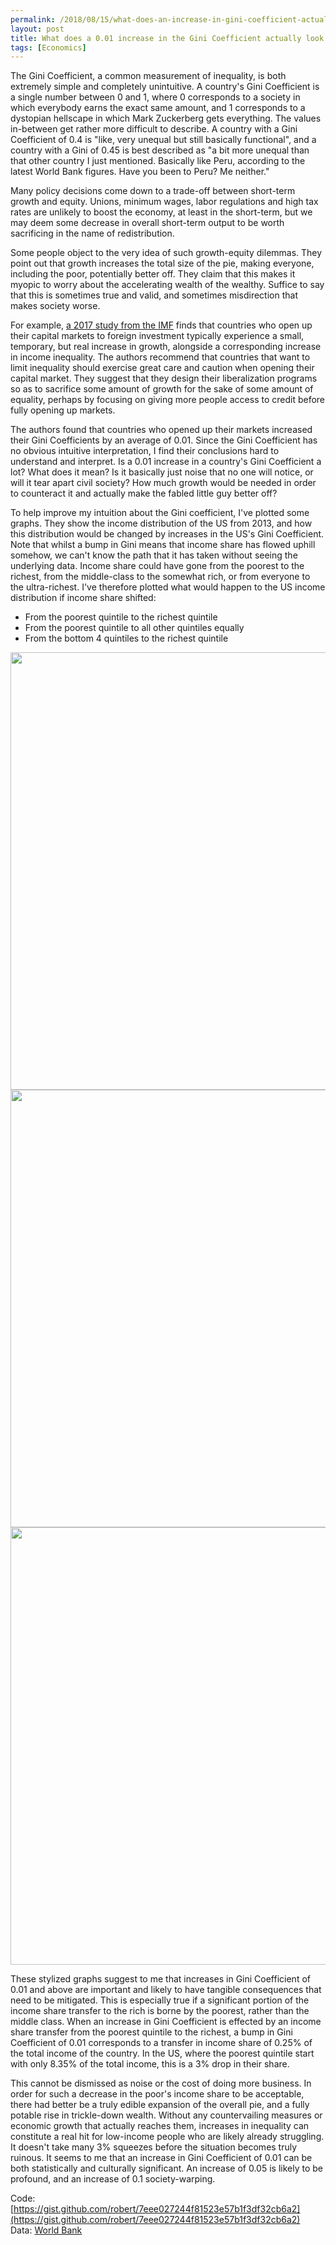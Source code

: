 ```yaml
---
permalink: /2018/08/15/what-does-an-increase-in-gini-coefficient-actually-look-like/index.html
layout: post
title: What does a 0.01 increase in the Gini Coefficient actually look like?
tags: [Economics]
---
```

The Gini Coefficient, a common measurement of inequality, is both extremely simple and completely unintuitive. A country's Gini Coefficient is a single number between 0 and 1, where 0 corresponds to a society in which everybody earns the exact same amount, and 1 corresponds to a dystopian hellscape in which Mark Zuckerberg gets everything. The values in-between get rather more difficult to describe. A country with a Gini Coefficient of 0.4 is "like, very unequal but still basically functional", and a country with a Gini of 0.45 is best described as "a bit more unequal than that other country I just mentioned. Basically like Peru, according to the latest World Bank figures. Have you been to Peru? Me neither."

Many policy decisions come down to a trade-off between short-term growth and equity. Unions, minimum wages, labor regulations and high tax rates are unlikely to boost the economy, at least in the short-term, but we may deem some decrease in overall short-term output to be worth sacrificing in the name of redistribution.

Some people object to the very idea of such growth-equity dilemmas. They point out that growth increases the total size of the pie, making everyone, including the poor, potentially better off. They claim that this makes it myopic to worry about the accelerating wealth of the wealthy. Suffice to say that this is sometimes true and valid, and sometimes misdirection that makes society worse.

For example, [a 2017 study from the IMF](https://blogs.imf.org/2015/11/24/openness-and-inequality-distributional-impacts-of-capital-account-liberalization/#more-10715) finds that countries who open up their capital markets to foreign investment typically experience a small, temporary, but real increase in growth, alongside a corresponding increase in income inequality. The authors recommend that countries that want to limit inequality should exercise great care and caution when opening their capital market. They suggest that they design their liberalization programs so as to sacrifice some amount of growth for the sake of some amount of equality, perhaps by focusing on giving more people access to credit before fully opening up markets.

The authors found that countries who opened up their markets increased their Gini Coefficients by an average of 0.01. Since the Gini Coefficient has no obvious intuitive interpretation, I find their conclusions hard to understand and interpret. Is a 0.01 increase in a country's Gini Coefficient a lot? What does it mean? Is it basically just noise that no one will notice, or will it tear apart civil society? How much growth would be needed in order to counteract it and actually make the fabled little guy better off?

To help improve my intuition about the Gini coefficient, I've plotted some graphs. They show the income distribution of the US from 2013, and how this distribution would be changed by increases in the US's Gini Coefficient. Note that whilst a bump in Gini means that income share has flowed uphill somehow, we can't know the path that it has taken without seeing the underlying data. Income share could have gone from the poorest to the richest, from the middle-class to the somewhat rich, or from everyone to the ultra-richest. I've therefore plotted what would happen to the US income distribution if income share shifted:

* From the poorest quintile to the richest quintile
* From the poorest quintile to all other quintiles equally
* From the bottom 4 quintiles to the richest quintile

<p align="center">
<img src="/images/gini-poorest-to-richest.jpg" width="700" />
<img src="/images/gini-poorest-to-everyone.jpg" width="700" />
<img src="/images/gini-everyone-to-rich.jpg" width="700" />
</p>

These stylized graphs suggest to me that increases in Gini Coefficient of 0.01 and above are important and likely to have tangible consequences that need to be mitigated. This is especially true if a significant portion of the income share transfer to the rich is borne by the poorest, rather than the middle class. When an increase in Gini Coefficient is effected by an income share transfer from the poorest quintile to the richest, a bump in Gini Coefficient of 0.01 corresponds to a transfer in income share of 0.25% of the total income of the country. In the US, where the poorest quintile start with only 8.35% of the total income, this is a 3% drop in their share.

This cannot be dismissed as noise or the cost of doing more business. In order for such a decrease in the poor's income share to be acceptable, there had better be a truly edible expansion of the overall pie, and a fully potable rise in trickle-down wealth. Without any countervailing measures or economic growth that actually reaches them, increases in inequality can constitute a real hit for low-income people who are likely already struggling. It doesn't take many 3% squeezes before the situation becomes truly ruinous. It seems to me that an increase in Gini Coefficient of 0.01 can be both statistically and culturally significant. An increase of 0.05 is likely to be profound, and an increase of 0.1 society-warping.

Code: [https://gist.github.com/robert/7eee027244f81523e57b1f3df32cb6a2](https://gist.github.com/robert/7eee027244f81523e57b1f3df32cb6a2)<br/>
Data: [World Bank](http://databank.worldbank.org/data/reports.aspx?source=world-development-indicators)

